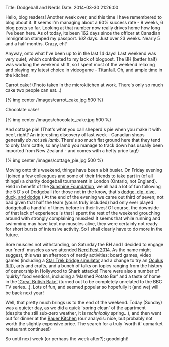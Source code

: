 Title:  Dodgeball and Nerds
Date:   2014-03-30 21:26:00

Hello, blog readers! Another week over, and this time I have remembered to blog
about it. It seems I'm managing about a 60% success rate - 9 weeks, 6 blog posts
so far. Looking at that number now really drives home how long I've been here.
As of today, its been 162 days since the officer at Canadian immigration stamped
my passport. *162* days. Just over 23 weeks. Nearly 5 and a half months. Crazy,
eh?

Anyway, onto what I've been up to in the last 14 days! Last weekend was very quiet,
which contributed to my lack of blogpost. The BH (better half) was working the
weekend shift, so I spent most of the weekend relaxing and playing my latest
choice in videogame - <a href="http://www.titanfall.com/">Titanfall</a>. Oh, and
ample time in the kitchen:

Carrot cake! (Photo taken in the microkitchen at work. There's only so much cake
two people can eat...)

{% img center /images/carrot_cake.jpg 500 %}

Chocolate cake!

{% img center /images/chocolate_cake.jpg 500 %}

And cottage pie! (That's what you call sheperd's pie when you make it with beef,
right? An interesting discovery of last week - Canadian shops generally *do not
sell lamb*. There's so much flat ground here that they tend to only farm cattle,
so any lamb you manage to track down has usually been imported from New Zealand -
and comes with a hefty price tag!)

{% img center /images/cottage_pie.jpg 500 %}

Moving onto this weekend, things have been a bit busier. On Friday evening I
joined a few colleagues and some of their friends to take part in (of all
things!) a charity dodgeball tournament in London (Ontario, not England).
Held in benefit of the <a href="http://www.sunshine.ca/">Sunshine Foundation</a>,
we all had a lot of fun following the 5 D's of Dodgeball (for those not in the know,
that's <a href="https://www.youtube.com/watch?v=18ASBsQfXnw">dodge, dip, dive, duck,
and dodge</a>.) At the end of the evening we came out third of seven; not bad given
that half the team (yours truly included) had only ever played dodgeball a handful
of times before in their lives! Of course, the downside of that lack of experience
is that I spent the rest of the weekend grouching around with strongly complaining
muscles! It seems that while running and swimming may have kept my muscles alive,
they were certainly not ready for short bursts of intensive activity. So I shall
clearly have to do more in the future.

Sore muscles not withstanding, on Saturday the BH and I decided to engage our 'nerd'
muscles as we attended <a href="http://www.nerdfest2014.eventbrite.ca">Nerd Fest 2014</a>.
As the name might suggest, this was an afternoon of nerdy activities: board games,
video games (including a <a href="http://www.artemis.eochu.com/">Star Trek bridge simulator</a>
and a change to try an <a href="http://www.oculusvr.com/">Oculus Rift</a>), arts and
crafts, and a bunch of talks on topics ranging from the history of censorship in Hollywood
to Shark attacks! There were also a number of 'quirky' food vendors, including a
'Mashed Potato Bar' and a taste of home in the
<a href="http://www.greatbritishbake.com/">'Great British Bake'</a> (turned out to be
completely unrelated to the BBC TV series...). Lots of fun, and seemed popular so hopefully
it (and we) will be back next year!

Well, that pretty much brings us to the end of the weekend. Today (Sunday) was
a quieter day, as we did a quick 'spring clean' of the apartment (despite the
still sub-zero weather, it is *technically* spring...), and then went out for
dinner at the <a href="http://thebauerkitchen.ca/">Bauer Kitchen</a> (our
analysis: nice, but probably not worth the slightly expensive price. The search
for a truly 'worth it' upmarket restaurant continues!)

So until next week (or perhaps the week after?); goodnight!
